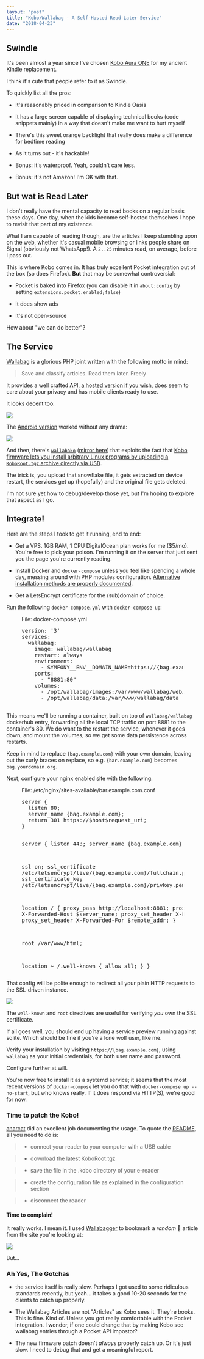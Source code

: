 ```yaml
---
layout: "post"
title: "Kobo/Wallabag - A Self-Hosted Read Later Service"
date: "2018-04-23"
---
```


## Swindle

It's been almost a year since I've chosen [Kobo Aura ONE](https://us.kobobooks.com/products/kobo-aura-one)
for my ancient Kindle replacement.

I think it's cute that people refer to it as Swindle.

To quickly list all the pros:

  - It's reasonably priced in comparison to Kindle Oasis

  - It has a large screen capable of displaying technical books (code snippets
    mainly) in a way that doesn't make me want to hurt myself

  - There's this sweet orange backlight that really does make a difference
    for bedtime reading

  - As it turns out - it's hackable!

  - Bonus: it's waterproof. Yeah, couldn't care less.

  - Bonus: it's not Amazon! I'm OK with that.

## But wat is Read Later

I don't really have the mental capacity to read books on a regular basis these days.
One day, when the kids become self-hosted themselves I hope to revisit that part of my existence.

What I am capable of reading though, are the articles I keep stumbling upon on the web,
whether it's casual mobile browsing or links people share on Signal (obviously
not WhatsApp!). A `2..25` minutes read, on average, before I pass out.

This is where Kobo comes in. It has truly excellent Pocket integration out of the box
(so does Firefox). **But** that may be somewhat controversial:

  - Pocket is baked into Firefox (you can disable it in
`about:config` by setting `extensions.pocket.enabled;false`)

  - It does show ads

  - It's not open-source

How about "we can do better"?

## The Service

[Wallabag](https://wallabag.org/) is a glorious PHP joint written with the following motto in mind:

> Save and classify articles. Read them later. Freely

It provides a well crafted API, [a hosted version if you wish](https://www.wallabag.it/en), does seem to care about your
privacy and has mobile clients ready to use.

It looks decent too:

![](images/bag-preview.png)

The [Android version](https://play.google.com/store/apps/details?id=fr.gaulupeau.apps.InThePoche) worked without any drama:


![](images/bag-preview-android.png)

And then, there's
[`wallabako`](https://gitlab.com/anarcat/wallabako) ([mirror here](https://git.mtod.org/hq1/wallabako-mirror))
that exploits the fact that [Kobo firmware lets you install arbitrary Linux programs
by uploading a `KoboRoot.tgz` archive directly via USB](https://wiki.mobileread.com/wiki/Kobo_Touch_Hacking).

The trick is, you upload that snowflake file, it gets extracted on device restart,
the services get up (hopefully) and the original file gets deleted.

I'm not sure yet how to debug/develop those yet, but I'm hoping to explore
that aspect as I go.

## Integrate!

Here are the steps I took to get it running, end to end:

  - Get a VPS. 1GB RAM, 1 CPU DigitalOcean plan works for me ($5/mo). You're free to pick your poison.
    I'm running it on the server that just sent you the page you're currently
    reading.

  - Install Docker and `docker-compose` unless you feel like spending a whole
    day, messing around with PHP modules configuration. [Alternative
    installation methods are properly documented](https://doc.wallabag.org/).

  - Get a LetsEncrypt certificate for the (sub)domain of choice.

Run the following `docker-compose.yml` with `docker-compose up`:

<figure>
  <figcaption>File: docker-compose.yml</figcaption>
  <pre>
version: '3'
services:
  wallabag:
    image: wallabag/wallabag
    restart: always
    environment:
      - SYMFONY__ENV__DOMAIN_NAME=https://{bag.example.com}
    ports:
      - "8881:80"
    volumes:
      - /opt/wallabag/images:/var/www/wallabag/web/assets/images
      - /opt/wallabag/data:/var/www/wallabag/data
  </pre>
</figure>

This means we'll be running a container, built on top of `wallabag/wallabag`
dockerhub entry, forwarding all the local TCP traffic on port 8881 to the container's
80. We do want to the restart the service, whenever it goes down, and mount the
volumes, so we get some data persistence across restarts.

Keep in mind to replace `{bag.example.com}` with your own domain,
leaving out the curly braces on replace, so e.g. `{bar.example.com}` becomes
`bag.yourdomain.org`.

Next, configure your nginx enabled site with the following:

<figure>
  <figcaption>File: /etc/nginx/sites-available/bar.example.com.conf</figcaption>
  <pre>
server {
  listen 80;
  server_name {bag.example.com};
  return 301 https://$host$request_uri;
}

server {
  listen 443;
  server_name {bag.example.com};

  ssl on;
  ssl_certificate /etc/letsencrypt/live/{bag.example.com}/fullchain.pem;
  ssl_certificate_key /etc/letsencrypt/live/{bag.example.com}/privkey.pem;

  location / {
    proxy_pass http://localhost:8881;
    proxy_set_header X-Forwarded-Host $server_name;
    proxy_set_header X-Forwarded-Proto https;
    proxy_set_header X-Forwarded-For $remote_addr;
  }

  root /var/www/html;

  location ~ /.well-known {
      allow all;
  }
}
</pre>
</figure>

That config will be polite enough to redirect all your plain HTTP requests to
the SSL-driven instance.

![](https://media.giphy.com/media/l0HTYUmU67pLWv1a8/giphy.gif)

The `well-known` and `root` directives are useful for verifying _you_ own the SSL
certificate.

If all goes well, you should end up having a service preview running against sqlite.
Which should be fine if you're a lone wolf user, like me.

Verify your installation by visiting `https://{bag.example.com}`, using
`wallabag` as your initial credentials, for both user name and password.

Configure further at will.

You're now free to install it as a systemd service; it seems that the
most recent versions of `docker-compose` let you do that with `docker-compose up --no-start`,
but who knows really. If it does respond via HTTP(S), we're good for now.

### Time to patch the Kobo!

[anarcat](https://gitlab.com/anarcat) did an excellent job documenting the
usage. To quote the [README](https://git.mtod.org/hq1/wallabako-mirror#download-and-install),
all you need to do is:

  > - connect your reader to your computer with a USB cable

  > - download the latest KoboRoot.tgz

  > - save the file in the .kobo directory of your e-reader

  > - create the configuration file as explained in the configuration section

  > - disconnect the reader

#### Time to complain!

It really works. I mean it. I used
[Wallabagger](https://addons.mozilla.org/en-US/firefox/addon/wallabagger/) to
bookmark a *random* :triumph: article from the site you're looking at:

![](images/bag-preview-kobo.png)

But...

### Ah Yes, The Gotchas

  - the service itself is really slow. Perhaps I got used to some ridiculous
    standards recently, but yeah... it takes a good 10-20 seconds for the clients to
    catch up properly.

  - The Wallabag Articles are not "Articles" as Kobo sees it. They're books.
    This is fine. Kind of. Unless you got really comfortable with the Pocket
    integration. I wonder, if one could change that by making Kobo see wallabag
    entries through a Pocket API impostor?

  - The new firmware patch doesn't _always_ properly catch up. Or it's just slow.
    I need to debug that and get a meaningful report.
